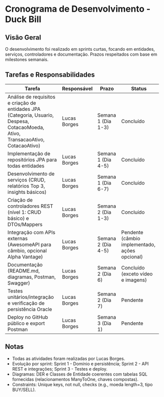# Cronograma de Desenvolvimento - Duck Bill

## Visão Geral
O desenvolvimento foi realizado em sprints curtas, focando em entidades, serviços, controladores e documentação. Prazos respeitados com base em milestones semanais.

## Tarefas e Responsabilidades

| Tarefa | Responsável | Prazo | Status |
|--------|-------------|-------|--------|
| Análise de requisitos e criação de entidades JPA (Categoria, Usuario, Despesa, CotacaoMoeda, Ativo, TransacaoAtivo, CotacaoAtivo) | Lucas Borges | Semana 1 (Dia 1-3) | Concluído |
| Implementação de repositórios JPA para todas entidades | Lucas Borges | Semana 1 (Dia 4-5) | Concluído |
| Desenvolvimento de serviços (CRUD, relatórios Top 3, insights básicos) | Lucas Borges | Semana 1 (Dia 6-7) | Concluído |
| Criação de controladores REST (nível 1: CRUD básico) e DTOs/Mappers | Lucas Borges | Semana 2 (Dia 1-3) | Concluído |
| Integração com APIs externas (AwesomeAPI para câmbio, opcional Alpha Vantage) | Lucas Borges | Semana 2 (Dia 4-5) | Pendente (câmbio implementado, ações opcional) |
| Documentação (README.md, diagramas, Postman, Swagger) | Lucas Borges | Semana 2 (Dia 6) | Concluído (exceto vídeo e imagens) |
| Testes unitários/integração e verificação de persistência Oracle | Lucas Borges | Semana 2 (Dia 7) | Pendente |
| Deploy no GitHub público e export Postman | Lucas Borges | Semana 3 (Dia 1) | Pendente |

## Notas
- Todas as atividades foram realizadas por Lucas Borges.
- Evolução por sprint: Sprint 1 - Domínio e persistência; Sprint 2 - API REST e integrações; Sprint 3 - Testes e deploy.
- Diagramas: DER e Classes de Entidade coerentes com tabelas SQL fornecidas (relacionamentos ManyToOne, chaves compostas).
- Constraints: Unique keys, not null, checks (e.g., moeda length=3, tipo BUY/SELL).

